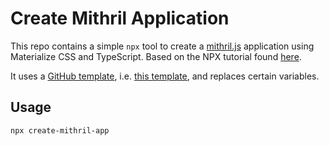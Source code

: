 # Create Mithril Application

This repo contains a simple `npx` tool to create a [mithril.js](https://mithril.js.org) application using Materialize CSS and TypeScript. Based on the NPX tutorial found [here](https://blog.shahednasser.com/how-to-create-a-npx-tool/).

It uses a [GitHub template](https://docs.github.com/en/repositories/creating-and-managing-repositories/creating-a-repository-from-a-template), i.e. [this template](https://github.com/erikvullings/mithril-app), and replaces certain variables.

## Usage

```bash
npx create-mithril-app
```